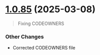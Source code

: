 # [1.0.85](https://github.com/Cloudzero/provision-account/compare/1.0.84...1.0.85) (2025-03-08)

> Fixing CODEOWNERS

### Other Changes
* Corrected CODEOWNERS file
